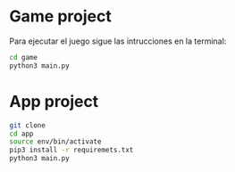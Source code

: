 #  Game project

Para ejecutar el juego sigue las intrucciones en la terminal:

```sh
cd game
python3 main.py
```


#  App project

```sh
git clone
cd app
source env/bin/activate
pip3 install -r requiremets.txt
python3 main.py
```



